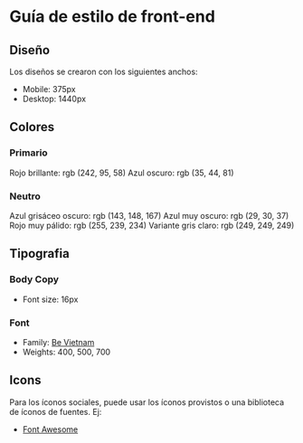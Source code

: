 # Guía de estilo de front-end

## Diseño

Los diseños se crearon con los siguientes anchos:

- Mobile: 375px
- Desktop: 1440px


## Colores

### Primario

Rojo brillante: rgb (242, 95, 58)
Azul oscuro: rgb (35, 44, 81)

### Neutro

Azul grisáceo oscuro: rgb (143, 148, 167)
Azul muy oscuro: rgb (29, 30, 37)
Rojo muy pálido: rgb (255, 239, 234)
Variante gris claro: rgb (249, 249, 249)

## Tipografia

### Body Copy

- Font size: 16px

### Font

- Family: [Be Vietnam](https://fonts.google.com/specimen/Be+Vietnam)
- Weights: 400, 500, 700

## Icons

Para los íconos sociales, puede usar los íconos provistos o una biblioteca de íconos de fuentes. Ej:

- [Font Awesome](https://fontawesome.com)

